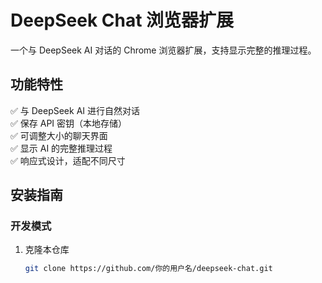 # DeepSeek Chat 浏览器扩展

一个与 DeepSeek AI 对话的 Chrome 浏览器扩展，支持显示完整的推理过程。

## 功能特性

✅ 与 DeepSeek AI 进行自然对话  
✅ 保存 API 密钥（本地存储）  
✅ 可调整大小的聊天界面  
✅ 显示 AI 的完整推理过程  
✅ 响应式设计，适配不同尺寸  

## 安装指南

### 开发模式
1. 克隆本仓库
   ```bash
   git clone https://github.com/你的用户名/deepseek-chat.git